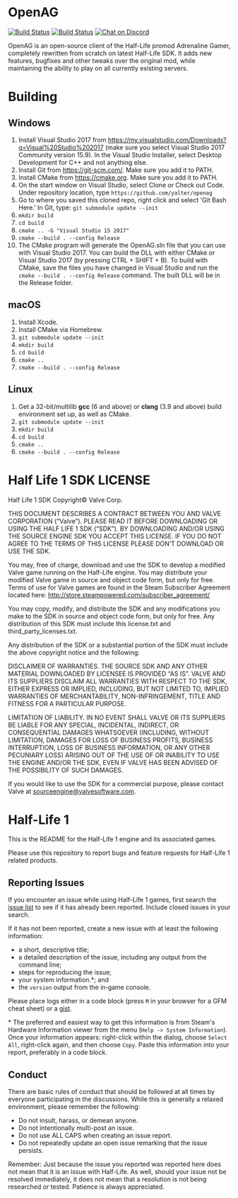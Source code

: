 ﻿OpenAG
======================
[![Build Status](https://travis-ci.org/YaLTeR/OpenAG.svg?branch=master)](https://travis-ci.org/YaLTeR/OpenAG)
[![Build Status](https://ci.appveyor.com/api/projects/status/o758yugwuavrt9qi?svg=true)](https://ci.appveyor.com/project/YaLTeR/openag)
[![Chat on Discord](https://discordapp.com/api/guilds/252168904359542784/widget.png)](https://discord.gg/jCYhYNH)

OpenAG is an open-source client of the Half-Life promod Adrenaline Gamer, completely rewritten from scratch on latest Half-Life SDK. It adds new features, bugfixes and other tweaks over the original mod, while maintaining the ability to play on all currently existing servers.

# Building
## Windows
1. Install Visual Studio 2017 from https://my.visualstudio.com/Downloads?q=Visual%20Studio%202017 (make sure you select Visual Studio 2017 Community version 15.9). In the Visual Studio Installer, select Desktop Development for C++ and not anything else.
2. Install Git from https://git-scm.com/. Make sure you add it to PATH.
3. Install CMake from https://cmake.org. Make sure you add it to PATH.
4. On the start window on Visual Studio, select Clone or Check out Code. Under repository location, type `https://github.com/yalter/openag`
5. Go to where you saved this cloned repo, right click and select 'Git Bash Here.' In Git, type: `git submodule update --init`
6. `mkdir build`
7. `cd build`
8. `cmake .. -G "Visual Studio 15 2017"`
9. `cmake --build . --config Release`
10. The CMake program will generate the OpenAG.sln file that you can use with Visual Studio 2017. You can build the DLL with either CMake or Visual Studio 2017 (by pressing CTRL + SHIFT + B). To build with CMake, save the files you have changed in Visual Studio and run the `cmake --build . --config Release` command. The built DLL will be in the Release folder.

## macOS
1. Install Xcode.
2. Install CMake via Homebrew.
3. `git submodule update --init`
4. `mkdir build`
5. `cd build`
6. `cmake ..`
7. `cmake --build . --config Release`

## Linux
1. Get a 32-bit/multilib **gcc** (6 and above) or **clang** (3.9 and above) build environment set up, as well as CMake.
2. `git submodule update --init`
3. `mkdir build`
4. `cd build`
5. `cmake ..`
6. `cmake --build . --config Release`

Half Life 1 SDK LICENSE
======================

Half Life 1 SDK Copyright© Valve Corp.  

THIS DOCUMENT DESCRIBES A CONTRACT BETWEEN YOU AND VALVE CORPORATION (“Valve”).  PLEASE READ IT BEFORE DOWNLOADING OR USING THE HALF LIFE 1 SDK (“SDK”). BY DOWNLOADING AND/OR USING THE SOURCE ENGINE SDK YOU ACCEPT THIS LICENSE. IF YOU DO NOT AGREE TO THE TERMS OF THIS LICENSE PLEASE DON’T DOWNLOAD OR USE THE SDK.

You may, free of charge, download and use the SDK to develop a modified Valve game running on the Half-Life engine.  You may distribute your modified Valve game in source and object code form, but only for free. Terms of use for Valve games are found in the Steam Subscriber Agreement located here: http://store.steampowered.com/subscriber_agreement/ 

You may copy, modify, and distribute the SDK and any modifications you make to the SDK in source and object code form, but only for free.  Any distribution of this SDK must include this license.txt and third_party_licenses.txt.  
 
Any distribution of the SDK or a substantial portion of the SDK must include the above copyright notice and the following: 

DISCLAIMER OF WARRANTIES.  THE SOURCE SDK AND ANY OTHER MATERIAL DOWNLOADED BY LICENSEE IS PROVIDED “AS IS”.  VALVE AND ITS SUPPLIERS DISCLAIM ALL WARRANTIES WITH RESPECT TO THE SDK, EITHER EXPRESS OR IMPLIED, INCLUDING, BUT NOT LIMITED TO, IMPLIED WARRANTIES OF MERCHANTABILITY, NON-INFRINGEMENT, TITLE AND FITNESS FOR A PARTICULAR PURPOSE.  

LIMITATION OF LIABILITY.  IN NO EVENT SHALL VALVE OR ITS SUPPLIERS BE LIABLE FOR ANY SPECIAL, INCIDENTAL, INDIRECT, OR CONSEQUENTIAL DAMAGES WHATSOEVER (INCLUDING, WITHOUT LIMITATION, DAMAGES FOR LOSS OF BUSINESS PROFITS, BUSINESS INTERRUPTION, LOSS OF BUSINESS INFORMATION, OR ANY OTHER PECUNIARY LOSS) ARISING OUT OF THE USE OF OR INABILITY TO USE THE ENGINE AND/OR THE SDK, EVEN IF VALVE HAS BEEN ADVISED OF THE POSSIBILITY OF SUCH DAMAGES.  
 
 
If you would like to use the SDK for a commercial purpose, please contact Valve at sourceengine@valvesoftware.com.


Half-Life 1
======================

This is the README for the Half-Life 1 engine and its associated games.

Please use this repository to report bugs and feature requests for Half-Life 1 related products.

Reporting Issues
----------------

If you encounter an issue while using Half-Life 1 games, first search the [issue list](https://github.com/ValveSoftware/halflife/issues) to see if it has already been reported. Include closed issues in your search.

If it has not been reported, create a new issue with at least the following information:

- a short, descriptive title;
- a detailed description of the issue, including any output from the command line;
- steps for reproducing the issue;
- your system information.\*; and
- the `version` output from the in‐game console.

Please place logs either in a code block (press `M` in your browser for a GFM cheat sheet) or a [gist](https://gist.github.com).

\* The preferred and easiest way to get this information is from Steam's Hardware Information viewer from the menu (`Help -> System Information`). Once your information appears: right-click within the dialog, choose `Select All`, right-click again, and then choose `Copy`. Paste this information into your report, preferably in a code block.

Conduct
-------


There are basic rules of conduct that should be followed at all times by everyone participating in the discussions.  While this is generally a relaxed environment, please remember the following:

- Do not insult, harass, or demean anyone.
- Do not intentionally multi-post an issue.
- Do not use ALL CAPS when creating an issue report.
- Do not repeatedly update an open issue remarking that the issue persists.

Remember: Just because the issue you reported was reported here does not mean that it is an issue with Half-Life.  As well, should your issue not be resolved immediately, it does not mean that a resolution is not being researched or tested.  Patience is always appreciated.
